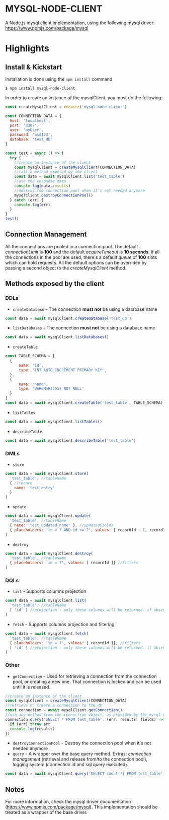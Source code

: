 # MYSQL-NODE-CLIENT
A Node.js mysql client implementation, using the following mysql driver: https://www.npmjs.com/package/mysql

# Highlights

## Install & Kickstart

Installation is done using the `npm install` command

```
$ npm install mysql-node-client
```

In order to create an instance of the mysqlClient, you must do the following:

```javascript
const createMysqlClient = require('mysql-node-client')

const CONNECTION_DATA = {
  host: 'localhost',
  port: '3307',
  user: 'myUser',
  password: 'asd123',
  database: 'test_db'
}

const test = async () => {
  try {
    //create an instance of the client
    const mysqlClient = createMysqlClient(CONNECTION_DATA)
    //call a method exposed by the client
    const data = await mysqlClient.list('test_table')
    //use the response data
    console.log(data.results)
    //destroy the connection pool when it's not needed anymore
    mysqlClient.destroyConnectionPool()
  } catch (err) {
    console.log(err)
  }
}
test()
```

## Connection Management
All the connections are pooled in a connection pool. The default _connectionLimit_ is __100__ and the default _acquireTimeout_ is __10 seconds__. If all the connections in the pool are used, there's a default _queue_ of __100__ slots which can hold requests.
All the default options can be overriden by passing a second object to the _createMysqlClient_ method.

## Methods exposed by the client
### __DDLs__

* `createDatabase` - The connection __must not__ be using a database name
```javascript
const data = await mysqlClient.createDatabase('test_db')
```
* `listDatabases` - The connection __must not__ be using a database name
```javascript
const data = await mysqlClient.listDatabases()
```
* `createTable`
```javascript
const TABLE_SCHEMA = [
  {
      name: 'id',
      type: 'INT AUTO_INCREMENT PRIMARY KEY',
  },
  {
      name: 'name',
      type: 'VARCHAR(255) NOT NULL'
  }
]
const data = await mysqlClient.createTable('test_table', TABLE_SCHEMA)
```
* `listTables`
```javascript
const data = await mysqlClient.listTables()
```
* `describeTable`
```javascript
const data = await mysqlClient.describeTable('test_table')
```

### __DMLs__
* `store`
```javascript
const data = await mysqlClient.store(
  'test_table', //tableName
  { //record
    name: 'test_entry'
  }
)
```
* `update`
```javascript
const data = await mysqlClient.update(
  'test_table', //tableName
  { name: 'test_updated_name' }, //updatedFields
  { placeholders: 'id > ? AND id <= ?', values: [ recordId - 1, recordId ]} //filters
)

```
* `destroy`
```javascript
const data = await mysqlClient.destroy(
  'test_table', //tableName
  { placeholders: 'id = ?', values: [ recordId ]} //filters
)
```

### __DQLs__
* `list` - Supports columns projection
```javascript
const data = await mysqlClient.list(
  'test_table', //tableName
  [ 'id' ] //projection - only these columns will be returned. if absent, all columns are displayed
)
```
* `fetch` - Supports columns projection and filtering
```javascript
const data = await mysqlClient.fetch(
  'test_table', //tableName
  { placeholders: 'id = ?', values: [ recordId ]}, //filters
  [ 'id' ] //projection - only these columns will be returned. if absent, all columns are displayed
)
```

### __Other__
* `getConnection` - Used for retrieving a connection from the connection pool, or creating a new one. That connection is locked and can be used until it is released.
```javascript
//create an instance of the client
const mysqlClient = createMysqlClient(CONNECTION_DATA)
//retrieve or create a connection to the db
const connection = await mysqlClient.getConnection()
//use any method from the connection object, as provided by the mysql driver
connection.query('SELECT * FROM test_table', (err, results, fields) => {
  if (err) throw err
  console.log(results)
})
```
* `destroyConnectionPool` - Destroy the connection pool when it's not needed anymore
* `query` - A wrapper over the base query method. Extras: _connection management_ (retrieval and release from/to the connection pool), logging system (connection id and sql query executed).
```javascript
const data = await mysqlClient.query('SELECT count(*) FROM test_table')
```

## Notes
For more information, check the mysql driver documentation (https://www.npmjs.com/package/mysql). This implementation should be treated as a wrapper of the base driver.